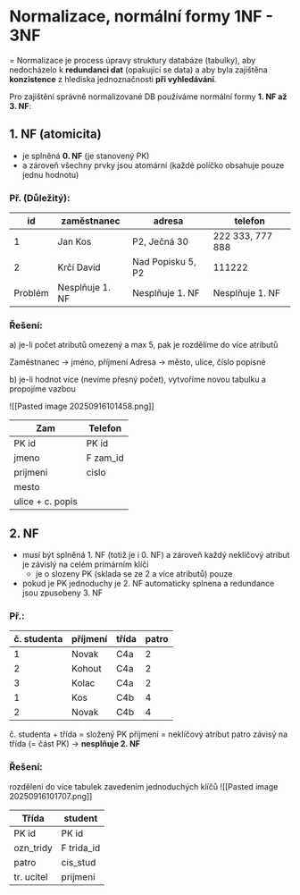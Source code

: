 # Normalizace, normální formy 1NF - 3NF

= Normalizace je process úpravy struktury databáze (tabulky), aby nedocházelo k **redundanci dat** (opakující se data) a aby byla zajištěna **konzistence** z hlediska jednoznačnosti **při vyhledávání**.

Pro zajištění správně normalizované DB používáme normální formy **1. NF až 3. NF**:

## 1. NF (atomicita)
- je splněná **0. NF** (je stanovený PK)
- a zároveň všechny prvky jsou atomární (každé políčko obsahuje pouze jednu hodnotu)

### Př. (Důležitý): 

| id      | zaměstnanec     | adresa            | telefon          |
| ------- | --------------- | ----------------- | ---------------- |
| 1       | Jan Kos         | P2, Ječná 30      | 222 333, 777 888 |
| 2       | Krčí David      | Nad Popisku 5, P2 | 111222           |
| Problém | Nesplňuje 1. NF | Nesplňuje 1. NF   | Nesplňuje 1. NF  |
### Řešení:
a) je-li počet atributů omezený a max 5, pak je rozdělíme do více atributů

Zaměstnanec -> jméno, příjmení
Adresa -> město, ulice, číslo popisné

b) je-li hodnot více (nevíme přesný počet), vytvoříme novou tabulku a propojíme vazbou

![[Pasted image 20250916101458.png]]

| Zam              | Telefon  |
| ---------------- | -------- |
| PK id            | PK id    |
| jmeno            | F zam_id |
| prijmeni         | cislo    |
| mesto            |          |
| ulice + c. popis |          |
## 2. NF
- musí být splněná 1. NF (totiž je i 0. NF) a zároveň každý neklíčový atribut je závislý na celém primárním klíči
	- je o slozeny PK (sklada se ze 2 a více atributů)
pouze
- pokud je PK jednoduchy je 2. NF automaticky splnena a redundance jsou zpusobeny 3. NF

### Př.: 

| č. studenta | příjmení | třída | patro |
| ----------- | -------- | ----- | ----- |
| 1           | Novak    | C4a   | 2     |
| 2           | Kohout   | C4a   | 2     |
| 3           | Kolac    | C4a   | 2     |
| 1           | Kos      | C4b   | 4     |
| 2           | Novak    | C4b   | 4     |

č. studenta + třída = složený PK
příjmení = neklíčový atribut
patro závisý na třída (= část PK) -> **nesplňuje 2. NF**

### Řešení:
rozdělení do více tabulek zavedením jednoduchých klíčů
![[Pasted image 20250916101707.png]]


| Třída      | student    |
| ---------- | ---------- |
| PK id      | PK id      |
| ozn_tridy  | F trida_id |
| patro      | cis_stud   |
| tr. ucitel | prijmeni   |

